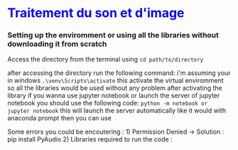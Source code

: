 <h1 style="color:blue;">Traitement du son et d'image</h1> 
<h3>Setting up the enviromment or using all the libraries without downloading it from scratch </h3>
<p>
        Access the directory from the terminal using <code>cd path/to/directory </code>
</p>
<p>
        after accessing the directory run the following command:
        i'm assuming your in windows 
        <code>.\venv\Scripts\activate</code>
        this activate the virtual enviromment so all the libraries would be used without any problem
        after activating the library if you wanna use jupyter notebook or launch the server of jupyter notebook 
        you should use the following code:
        <code>python -m notebook or jupyter notebook</code>
        this will launch the server automatically like it would with anaconda prompt 
        then you can use 
</p>
Some errors you could be encoutering :
1) Permission Denied -> Solution : pip install PyAudio
2) Libraries required to run the code : 

<!-- Achraf Chahin -->
